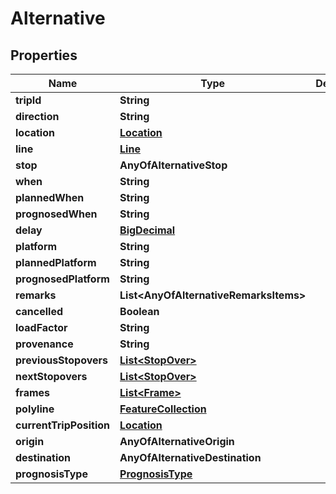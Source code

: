 # Alternative

## Properties
Name | Type | Description | Notes
------------ | ------------- | ------------- | -------------
**tripId** | **String** |  |  [optional]
**direction** | **String** |  |  [optional]
**location** | [**Location**](Location.md) |  |  [optional]
**line** | [**Line**](Line.md) |  |  [optional]
**stop** | **AnyOfAlternativeStop** |  |  [optional]
**when** | **String** |  |  [optional]
**plannedWhen** | **String** |  |  [optional]
**prognosedWhen** | **String** |  |  [optional]
**delay** | [**BigDecimal**](BigDecimal.md) |  |  [optional]
**platform** | **String** |  |  [optional]
**plannedPlatform** | **String** |  |  [optional]
**prognosedPlatform** | **String** |  |  [optional]
**remarks** | **List&lt;AnyOfAlternativeRemarksItems&gt;** |  |  [optional]
**cancelled** | **Boolean** |  |  [optional]
**loadFactor** | **String** |  |  [optional]
**provenance** | **String** |  |  [optional]
**previousStopovers** | [**List&lt;StopOver&gt;**](StopOver.md) |  |  [optional]
**nextStopovers** | [**List&lt;StopOver&gt;**](StopOver.md) |  |  [optional]
**frames** | [**List&lt;Frame&gt;**](Frame.md) |  |  [optional]
**polyline** | [**FeatureCollection**](FeatureCollection.md) |  |  [optional]
**currentTripPosition** | [**Location**](Location.md) |  |  [optional]
**origin** | **AnyOfAlternativeOrigin** |  |  [optional]
**destination** | **AnyOfAlternativeDestination** |  |  [optional]
**prognosisType** | [**PrognosisType**](PrognosisType.md) |  |  [optional]

